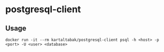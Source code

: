 # postgresql-client

## Usage

```
docker run -it --rm kartaltabak/postgresql-client psql -h <host> -p <port> -U <user> <database>
```
